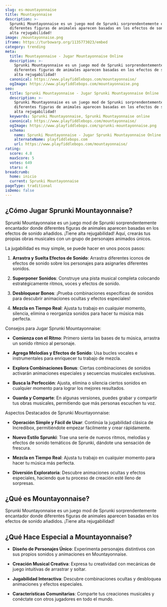 ```yaml
---
slug: es-mountayonnaise
title: Mountayonnaise
description: >-
  Sprunki Mountayonnaise es un juego mod de Sprunki sorprendentemente encantador donde
  diferentes figuras de animales aparecen basadas en los efectos de sonido añadidos. ¡Tiene
  alta rejugabilidad!
image: /mountayonnaise.png
iframe: https://turbowarp.org/1135773023/embed
category: trending
meta:
  title: Mountayonnaise - Jugar Mountayonnaise Online
  description: >-
    Sprunki Mountayonnaise es un juego mod de Sprunki sorprendentemente encantador donde
    diferentes figuras de animales aparecen basadas en los efectos de sonido añadidos. ¡Tiene
    alta rejugabilidad!
  canonical: https://www.playfiddlebops.com/mountayonnaise/
  ogImage: https://www.playfiddlebops.com/mountayonnaise.png
seo:
  title: Sprunki Mountayonnaise - Jugar Sprunki Mountayonnaise Online
  description: >-
    Sprunki Mountayonnaise es un juego mod de Sprunki sorprendentemente encantador donde
    diferentes figuras de animales aparecen basadas en los efectos de sonido añadidos. ¡Tiene
    alta rejugabilidad!
  keywords: Sprunki Mountayonnaise, Sprunki Mountayonnaise online
  canonical: https://www.playfiddlebops.com/mountayonnaise/
  ogImage: https://www.playfiddlebops.com/sprunki-mountayonnaise.png
  schema:
    name: Sprunki Mountayonnaise - Jugar Sprunki Mountayonnaise Online
    alternateName: playfiddlebops.com
    url: https://www.playfiddlebops.com/mountayonnaise/
rating:
  score: 4.8
  maxScore: 5
  votes: 649
  stars: 4
breadcrumb:
  home: inicio
  current: Sprunki Mountayonnaise
pageType: traditional
isDemo: false
---
```


## ¿Cómo Jugar Sprunki Mountayonnaise?

Sprunki Mountayonnaise es un juego mod de Sprunki sorprendentemente encantador donde diferentes figuras de animales aparecen basadas en los efectos de sonido añadidos. ¡Tiene alta rejugabilidad! Aquí, crearás tus propias obras musicales con un grupo de personajes animados únicos.

La jugabilidad es muy simple, se puede hacer en unos pocos pasos:

1. **Arrastra y Suelta Efectos de Sonido**: Arrastra diferentes iconos de efectos de sonido sobre los personajes para asignarles diferentes sonidos.

1. **Superponer Sonidos**: Construye una pista musical completa colocando estratégicamente ritmos, voces y efectos de sonido.

1. **Desbloquear Bonos**: ¡Prueba combinaciones específicas de sonidos para descubrir animaciones ocultas y efectos especiales!

1. **Mezcla en Tiempo Real**: Ajusta tu trabajo en cualquier momento, silencia, elimina o reorganiza sonidos para hacer tu música más perfecta.

Consejos para Jugar Sprunki Mountayonnaise:

- **Comienza con el Ritmo**: Primero sienta las bases de tu música, arrastra un sonido rítmico al personaje.

- **Agrega Melodías y Efectos de Sonido**: Usa bucles vocales e instrumentales para enriquecer tu trabajo de mezcla.

- **Explora Combinaciones Bonus**: Ciertas combinaciones de sonidos activarán animaciones especiales y secuencias musicales exclusivas.

- **Busca la Perfección**: Ajusta, elimina o silencia ciertos sonidos en cualquier momento para lograr los mejores resultados.

- **Guarda y Comparte**: En algunas versiones, puedes grabar y compartir tus obras musicales, permitiendo que más personas escuchen tu voz.

Aspectos Destacados de Sprunki Mountayonnaise:

- **Operación Simple y Fácil de Usar**: Continúa la jugabilidad clásica de Incredibox, permitiéndote empezar fácilmente y crear rápidamente.

- **Nuevo Estilo Sprunki**: Trae una serie de nuevos ritmos, melodías y efectos de sonido temáticos de Sprunki, dándote una sensación de frescura.

- **Mezcla en Tiempo Real**: Ajusta tu trabajo en cualquier momento para hacer tu música más perfecta.

- **Diversión Exploratoria**: Descubre animaciones ocultas y efectos especiales, haciendo que tu proceso de creación esté lleno de sorpresas.

## ¿Qué es Mountayonnaise?

Sprunki Mountayonnaise es un juego mod de Sprunki sorprendentemente encantador donde diferentes figuras de animales aparecen basadas en los efectos de sonido añadidos. ¡Tiene alta rejugabilidad!

## ¿Qué Hace Especial a Mountayonnaise?

- **Diseño de Personajes Único**: Experimenta personajes distintivos con sus propios sonidos y animaciones en Mountayonnaise.

- **Creación Musical Creativa**: Expresa tu creatividad con mecánicas de juego intuitivas de arrastrar y soltar.

- **Jugabilidad Interactiva**: Descubre combinaciones ocultas y desbloquea animaciones y efectos especiales.

- **Características Comunitarias**: Comparte tus creaciones musicales y conéctate con otros jugadores en todo el mundo.